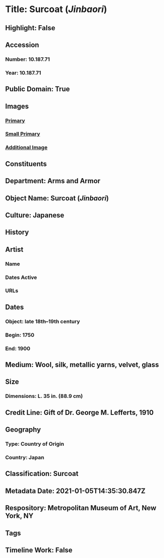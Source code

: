 # Title: Surcoat (<i>Jinbaori</i>)
## Highlight: False
## Accession
### Number: 10.187.71
### Year: 10.187.71
## Public Domain: True
## Images
### [Primary](https://images.metmuseum.org/CRDImages/aa/original/sfeah10-187-71s1.jpg)
### [Small Primary](https://images.metmuseum.org/CRDImages/aa/web-large/sfeah10-187-71s1.jpg)
### [Additional Image](https://images.metmuseum.org/CRDImages/aa/original/sfeah10-187-71s2d1.JPG)
## Constituents
## Department: Arms and Armor
## Object Name: Surcoat (<i>Jinbaori</i>)
## Culture: Japanese
## History
## Artist
### Name
### Dates Active
### URLs
## Dates
### Object: late 18th–19th century
### Begin: 1750
### End: 1900
## Medium: Wool, silk, metallic yarns, velvet, glass
## Size
### Dimensions: L. 35 in. (88.9 cm)
## Credit Line: Gift of Dr. George M. Lefferts, 1910
## Geography
### Type: Country of Origin
### Country: Japan
## Classification: Surcoat
## Metadata Date: 2021-01-05T14:35:30.847Z
## Respository: Metropolitan Museum of Art, New York, NY
## Tags
## Timeline Work: False